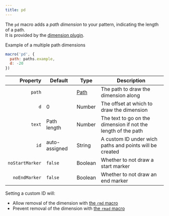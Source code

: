 ```yaml
---
title: pd
---
```


The `pd` macro adds a _path dimension_ to your pattern, indicating the length of a path.  
It is provided by the [dimension plugin](/reference/plugins/dimension/).

<Example part="path_length">
Example of a multiple path dimensions
</Example>

```js
macro('pd', {
  path: paths.example,
  d: -20
})
```

| Property        | Default | Type                | Description |
|----------------:|---------|---------------------|-------------|
| `path`          |         | [Path](/reference/api/path)   | The path to draw the dimension along |
| `d`             | 0       | Number              | The offset at which to draw the dimension |
| `text`          | Path length | Number          | The text to go on the dimension if not the length of the path |
| `id`            | auto-assigned | String | A custom ID under wich paths and points will be created |
| `noStartMarker` | `false` | Boolean             | Whether to not draw a start marker |
| `noEndMarker`   | `false` | Boolean             | Whether to not draw an end marker |

<Note>

Setting a custom ID will:

- Allow removal of the dimension with [the `rmd` macro](/reference/macros/rmd)
- Prevent removal of the dimension with [the `rmad` macro](/reference/macros/rmad/)

</Note>
